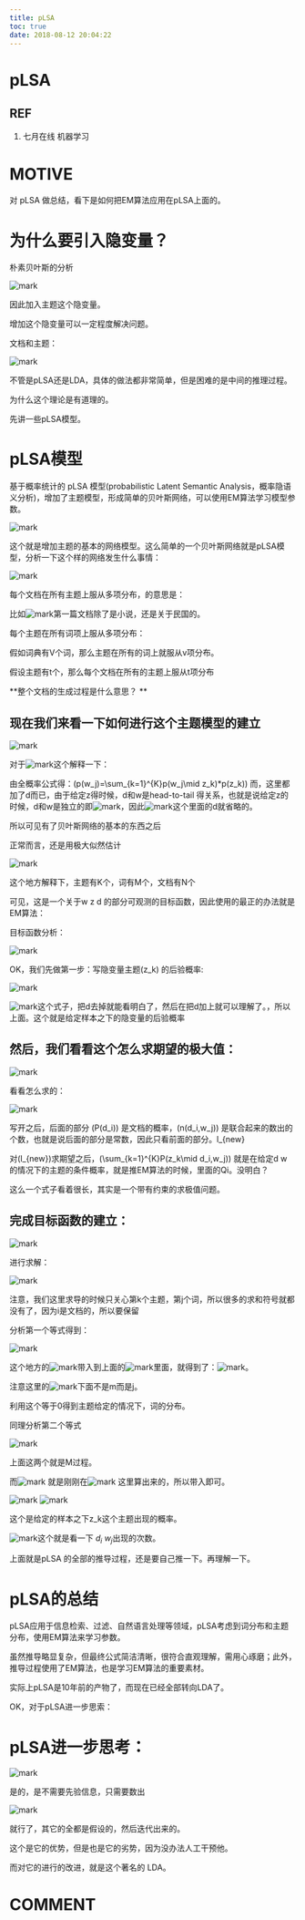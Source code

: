 ```yaml
---
title: pLSA
toc: true
date: 2018-08-12 20:04:22
---
```

# pLSA


## REF

1. 七月在线 机器学习


# MOTIVE

对 pLSA 做总结，看下是如何把EM算法应用在pLSA上面的。


# 为什么要引入隐变量？


朴素贝叶斯的分析


![mark](http://pacdb2bfr.bkt.clouddn.com/blog/image/180728/7H202mH9K6.png?imageslim)

因此加入主题这个隐变量。

增加这个隐变量可以一定程度解决问题。

文档和主题：

![mark](http://pacdb2bfr.bkt.clouddn.com/blog/image/180728/514Cd066k6.png?imageslim)

不管是pLSA还是LDA，具体的做法都非常简单，但是困难的是中间的推理过程。

为什么这个理论是有道理的。

先讲一些pLSA模型。


# pLSA模型


基于概率统计的 pLSA 模型(probabilistic Latent Semantic Analysis，概率隐语义分析)，增加了主题模型，形成简单的贝叶斯网络，可以使用EM算法学习模型参数。

![mark](http://pacdb2bfr.bkt.clouddn.com/blog/image/180728/83bf1CGmJf.png?imageslim)

这个就是增加主题的基本的网络模型。这么简单的一个贝叶斯网络就是pLSA模型，分析一下这个样的网络发生什么事情：

![mark](http://pacdb2bfr.bkt.clouddn.com/blog/image/180728/IAgGGG3eKl.png?imageslim)

每个文档在所有主题上服从多项分布，的意思是：

比如![mark](http://pacdb2bfr.bkt.clouddn.com/blog/image/180728/3h5B9H2mha.png?imageslim)第一篇文档除了是小说，还是关于民国的。

每个主题在所有词项上服从多项分布：

假如词典有V个词，那么主题在所有的词上就服从v项分布。

假设主题有t个，那么每个文档在所有的主题上服从t项分布

**整个文档的生成过程是什么意思？ **




## 现在我们来看一下如何进行这个主题模型的建立




![mark](http://pacdb2bfr.bkt.clouddn.com/blog/image/180728/fL7KjCmlKF.png?imageslim)

对于![mark](http://pacdb2bfr.bkt.clouddn.com/blog/image/180728/be1Em9FKGb.png?imageslim)这个解释一下：

由全概率公式得：\(p(w_j)=\sum_{k=1}^{K}p(w_j\mid z_k)*p(z_k)\) 而，这里都加了d而已，由于给定z得时候，d和w是head-to-tail 得关系，也就是说给定z的时候，d和w是独立的即![mark](http://pacdb2bfr.bkt.clouddn.com/blog/image/180728/macJe7IHKE.png?imageslim)，因此![mark](http://pacdb2bfr.bkt.clouddn.com/blog/image/180728/5Kc018KG5g.png?imageslim)这个里面的d就省略的。



所以可见有了贝叶斯网络的基本的东西之后

正常而言，还是用极大似然估计

![mark](http://pacdb2bfr.bkt.clouddn.com/blog/image/180728/94macfFgC6.png?imageslim)

这个地方解释下，主题有K个，词有M个，文档有N个

可见，这是一个关于w z d 的部分可观测的目标函数，因此使用的最正的办法就是EM算法：

目标函数分析：


![mark](http://pacdb2bfr.bkt.clouddn.com/blog/image/180728/b49Cb50KEa.png?imageslim)

OK，我们先做第一步：写隐变量主题\(z_k\) 的后验概率:


![mark](http://pacdb2bfr.bkt.clouddn.com/blog/image/180728/9fi6l32ha6.png?imageslim)


![mark](http://pacdb2bfr.bkt.clouddn.com/blog/image/180728/9AibdfJd68.png?imageslim)这个式子，把d去掉就能看明白了，然后在把d加上就可以理解了。，所以上面。这个就是给定样本之下的隐变量的后验概率





## 然后，我们看看这个怎么求期望的极大值：




![mark](http://pacdb2bfr.bkt.clouddn.com/blog/image/180728/56BBE37mBA.png?imageslim)

看看怎么求的：


![mark](http://pacdb2bfr.bkt.clouddn.com/blog/image/180728/L19keeLgFa.png?imageslim)

写开之后，后面的部分 \(P(d_i)\) 是文档的概率，\(n(d_i,w_j)\) 是联合起来的数出的个数，也就是说后面的部分是常数，因此只看前面的部分。l_{new}

对\(l_{new}\)求期望之后，\(\sum_{k=1}^{K}P(z_k\mid d_i,w_j)\) 就是在给定d w 的情况下的主题的条件概率，就是推EM算法的时候，里面的Qi。没明白？

这么一个式子看着很长，其实是一个带有约束的求极值问题。


## 完成目标函数的建立：


![mark](http://pacdb2bfr.bkt.clouddn.com/blog/image/180728/hCFKb89ld3.png?imageslim)

进行求解：


![mark](http://pacdb2bfr.bkt.clouddn.com/blog/image/180728/ikGjLGAI0i.png?imageslim)

注意，我们这里求导的时候只关心第k个主题，第j个词，所以很多的求和符号就都没有了，因为i是文档的，所以要保留

分析第一个等式得到：


![mark](http://pacdb2bfr.bkt.clouddn.com/blog/image/180728/CB2kH0lJlA.png?imageslim)

这个地方的![mark](http://pacdb2bfr.bkt.clouddn.com/blog/image/180728/dl3kAFel7j.png?imageslim)带入到上面的![mark](http://pacdb2bfr.bkt.clouddn.com/blog/image/180728/jb3m7DL02H.png?imageslim)里面，就得到了：![mark](http://pacdb2bfr.bkt.clouddn.com/blog/image/180728/I3mH6a8K8F.png?imageslim)。

注意这里的![mark](http://pacdb2bfr.bkt.clouddn.com/blog/image/180728/35DJh1cL3G.png?imageslim)下面不是m而是j。

利用这个等于0得到主题给定的情况下，词的分布。

同理分析第二个等式


![mark](http://pacdb2bfr.bkt.clouddn.com/blog/image/180728/kAE0j5i0j9.png?imageslim)

上面这两个就是M过程。

而![mark](http://pacdb2bfr.bkt.clouddn.com/blog/image/180728/g4mKHag40l.png?imageslim)
就是刚刚在![mark](http://pacdb2bfr.bkt.clouddn.com/blog/image/180728/1HI7dm9L00.png?imageslim)
这里算出来的，所以带入即可。

![mark](http://pacdb2bfr.bkt.clouddn.com/blog/image/180728/d8Iii37JDa.png?imageslim)
![mark](http://pacdb2bfr.bkt.clouddn.com/blog/image/180728/BmCLmCJajI.png?imageslim)

这个是给定的样本之下z_k这个主题出现的概率。


![mark](http://pacdb2bfr.bkt.clouddn.com/blog/image/180728/CC40a5ge7g.png?imageslim)这个就是看一下 $d_i$ $w_j$出现的次数。




上面就是pLSA 的全部的推导过程，还是要自己推一下。再理解一下。




# pLSA的总结


pLSA应用于信息检索、过滤、自然语言处理等领域，pLSA考虑到词分布和主题分布，使用EM算法来学习参数。

虽然推导略显复杂，但最终公式简洁清晰，很符合直观理解，需用心琢磨；此外，推导过程使用了EM算法，也是学习EM算法的重要素材。

实际上pLSA是10年前的产物了，而现在已经全部转向LDA了。



OK，对于pLSA进一步思索：


# pLSA进一步思考：

![mark](http://pacdb2bfr.bkt.clouddn.com/blog/image/180728/4LiHcc2E4i.png?imageslim)

是的，是不需要先验信息，只需要数出

![mark](http://pacdb2bfr.bkt.clouddn.com/blog/image/180728/i7e392ejEH.png?imageslim)

就行了，其它的全都是假设的，然后迭代出来的。

这个是它的优势，但是也是它的劣势，因为没办法人工干预他。

而对它的进行的改进，就是这个著名的 LDA。


# COMMENT
